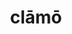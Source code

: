 ---
title: clāmō
meaning: to shout
ch: [three, ss, ss1, 7r]
pos: verb
inf: clamāre
secondppstem: clām
infend: āre
thirdpp: clāmāvī
fourthpp: clāmātus
conjugation: first
derivative: exclamatory
six: y
---